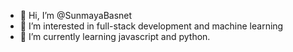 - 👋 Hi, I’m @SunmayaBasnet
- 👀 I’m interested in full-stack development and machine learning
- 🌱 I’m currently learning javascript and python.


<!---
SunmayaBasnet/SunmayaBasnet is a ✨ special ✨ repository because its `README.md` (this file) appears on your GitHub profile.
You can click the Preview link to take a look at your changes.
--->
